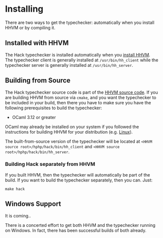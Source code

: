 # Installing

There are two ways to get the typechecker: automatically when you install HHVM or by compiling it.

## Installed with HHVM

The Hack typechecker is installed automatically when you [install HHVM](../../hhvm/installation/introduction.md). The typechecker client is generally installed at `/usr/bin/hh_client` while the typechecker server is generally installed at `/usr/bin/hh_server`.

## Building from Source

The Hack typechecker source code is part of the [HHVM source code](https://github.com/facebook/hhvm/tree/master/hphp/hack). If you are building HHVM from source via `cmake`, and you want the typechecker to be included in your build, then there you have to make sure you have the following prerequisites to build the typechecker:

- OCaml 3.12 or greater

OCaml may already be installed on your system if you followed the instructions for building HHVM for your distribution (e.g. [Linux](../../hhvm/installation/linux/introduction.md)).

The built-from-source version of the typechecker will be located at `<HHVM source root>/hphp/hack/bin/hh_client` and `<HHVM source root>/hphp/hack/bin/hh_server`.

### Building Hack separately from HHVM

If you built HHVM, then the typechecker will automatically be part of the build. If you want to build the typechecker separately, then you can. Just:

```
make hack
```

## Windows Support

It is coming..

There is a concerted effort to get both HHVM and the typechecker running on Windows. In fact, there has been successful builds of both already.
